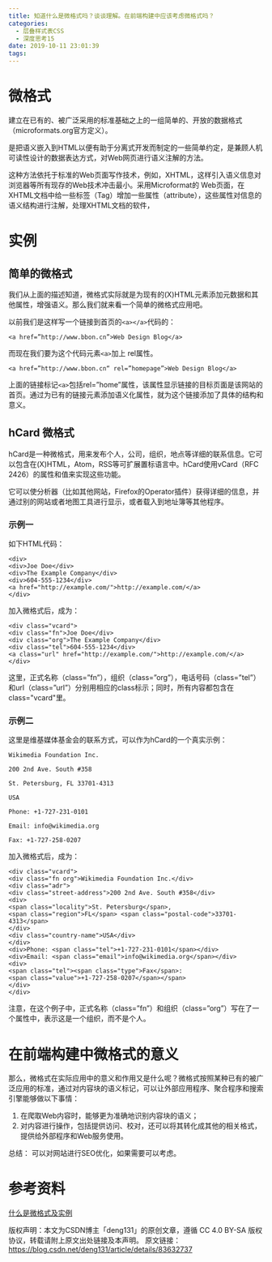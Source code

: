 ```yaml
---
title: 知道什么是微格式吗？谈谈理解。在前端构建中应该考虑微格式吗？
categories:
  - 层叠样式表CSS
  - 深度思考15
date: 2019-10-11 23:01:39
tags:
---
```

# 微格式

建立在已有的、被广泛采用的标准基础之上的一组简单的、开放的数据格式（microformats.org官方定义）。

是把语义嵌入到HTML以便有助于分离式开发而制定的一些简单约定，是兼顾人机可读性设计的数据表达方式，对Web网页进行语义注解的方法。

这种方法依托于标准的Web页面写作技术，例如，XHTML，这样引入语义信息对浏览器等所有现存的Web技术冲击最小。采用Microformat的 Web页面，在XHTML文档中给一些标签（Tag）增加一些属性（attribute），这些属性对信息的语义结构进行注解，处理XHTML文档的软件，

# 实例

## 简单的微格式

我们从上面的描述知道，微格式实际就是为现有的(X)HTML元素添加元数据和其他属性，增强语义。那么我们就来看一个简单的微格式应用吧。

以前我们是这样写一个链接到首页的`<a></a>`代码的：

```
<a href=”http://www.bbon.cn”>Web Design Blog</a>
```

而现在我们要为这个代码元素`<a>`加上 rel属性。
```
<a href=”http://www.bbon.cn“ rel=”homepage”>Web Design Blog</a>
```

上面的链接标记`<a>`包括rel=”home”属性，该属性显示链接的目标页面是该网站的首页。通过为已有的链接元素添加语义化属性，就为这个链接添加了具体的结构和意义。

## hCard 微格式 

hCard是一种微格式，用来发布个人，公司，组织，地点等详细的联系信息。它可以包含在(X)HTML，Atom，RSS等可扩展置标语言中。hCard使用vCard（RFC 2426）的属性和值来实现这些功能。

它可以使分析器（比如其他网站，Firefox的Operator插件）获得详细的信息，并通过别的网站或者地图工具进行显示，或者载入到地址簿等其他程序。

### 示例一

如下HTML代码：

```
<div>
<div>Joe Doe</div>
<div>The Example Company</div>
<div>604-555-1234</div>
<a href="http://example.com/">http://example.com/</a>
</div>
```

 加入微格式后，成为： 

```
<div class="vcard">
<div class="fn">Joe Doe</div>
<div class="org">The Example Company</div>
<div class="tel">604-555-1234</div>
<a class="url" href="http://example.com/">http://example.com/</a>
</div>
```

这里，正式名称（class=”fn”），组织（class=”org”），电话号码（class=”tel”）和url（class=”url”）分别用相应的class标示；同时，所有内容都包含在class="vcard"里。 

### 示例二

这里是维基媒体基金会的联系方式，可以作为hCard的一个真实示例：

```
Wikimedia Foundation Inc.

200 2nd Ave. South #358

St. Petersburg, FL 33701-4313

USA

Phone: +1-727-231-0101

Email: info@wikimedia.org

Fax: +1-727-258-0207
```

加入微格式后，成为： 

```
<div class="vcard">
<div class="fn org">Wikimedia Foundation Inc.</div>
<div class="adr">
<div class="street-address">200 2nd Ave. South #358</div>
<div>
<span class="locality">St. Petersburg</span>,
<span class="region">FL</span> <span class="postal-code">33701-4313</span>
</div>
<div class="country-name">USA</div>
</div>
<div>Phone: <span class="tel">+1-727-231-0101</span></div>
<div>Email: <span class="email">info@wikimedia.org</span></div>
<div>
<span class="tel"><span class="type">Fax</span>:
<span class="value">+1-727-258-0207</span></span>
</div>
</div>
```

注意，在这个例子中，正式名称（class=”fn”）和组织（class=”org”）写在了一个属性中，表示这是一个组织，而不是个人。 



# 在前端构建中微格式的意义

那么，微格式在实际应用中的意义和作用又是什么呢？微格式按照某种已有的被广泛应用的标准，通过对内容块的语义标记，可以让外部应用程序、聚合程序和搜索引擎能够做以下事情：

1. 在爬取Web内容时，能够更为准确地识别内容块的语义；
2. 对内容进行操作，包括提供访问、校对，还可以将其转化成其他的相关格式，提供给外部程序和Web服务使用。



总结： 可以对网站进行SEO优化，如果需要可以考虑。



# 参考资料

[什么是微格式及实例](https://blog.csdn.net/deng131/article/details/83632737)



版权声明：本文为CSDN博主「deng131」的原创文章，遵循 CC 4.0 BY-SA 版权协议，转载请附上原文出处链接及本声明。
原文链接：https://blog.csdn.net/deng131/article/details/83632737